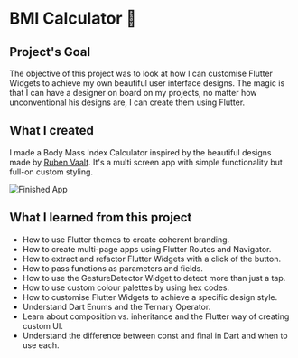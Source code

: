 # BMI Calculator 💪

## Project's Goal

The objective of this project was to look at how I can customise Flutter Widgets to achieve my own beautiful user interface designs.
The magic is that I can have a designer on board on my projects, no matter how unconventional his designs are, I can create them using Flutter.

## What I created

I made a Body Mass Index Calculator inspired by the beautiful designs made by [Ruben Vaalt](https://dribbble.com/shots/4585382-Simple-BMI-Calculator).
It's a multi screen app with simple functionality but full-on custom styling.

![Finished App](https://github.com/londonappbrewery/Images/blob/master/bmi-calc-demo.gif)

## What I learned from this project

- How to use Flutter themes to create coherent branding. 
- How to create multi-page apps using Flutter Routes and Navigator.
- How to extract and refactor Flutter Widgets with a click of the button. 
- How to pass functions as parameters and fields.
- How to use the GestureDetector Widget to detect more than just a tap.
- How to use custom colour palettes by using hex codes.
- How to customise Flutter Widgets to achieve a specific design style.
- Understand Dart Enums and the Ternary Operator.
- Learn about composition vs. inheritance and the Flutter way of creating custom UI.
- Understand the difference between const and final in Dart and when to use each.
